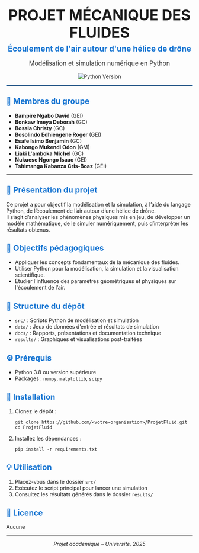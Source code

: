 <div align="center">
  <h1 style="font-size:2.8em; margin-bottom:0.2em;">PROJET MÉCANIQUE DES FLUIDES</h1>
  <h2 style="color:#1976D2; margin-top:0;">Écoulement de l'air autour d'une hélice de drône</h2>
  <p style="font-size:1.2em; color:#333;">
    Modélisation et simulation numérique en Python
  </p>
  <img src="https://img.shields.io/badge/python-3.8+-blue.svg" alt="Python Version">
</div>

<hr style="border:1px solid #1976D2;">

<h2 style="color:#1976D2;">👥 Membres du groupe</h2>
<ul>
  <li><strong>Bampire Ngabo David</strong> (GEI)</li>
  <li><strong>Bonkaw Imeya Deborah</strong> (GC)</li>
  <li><strong>Bosala Christy</strong> (GC)</li>
  <li><strong>Bosolindo Edhiengene Roger</strong> (GEI)</li>
  <li><strong>Esafe Isimo Benjamin</strong> (GC)</li>
  <li><strong>Kabongo Mukendi Odon</strong> (GM)</li>
  <li><strong>Liaki L'amboka Michel</strong> (GC)</li>
  <li><strong>Nukuese Ngongo Isaac</strong> (GEI)</li>
  <li><strong>Tshimanga Kabanza Cris-Boaz</strong> (GEI)</li>
</ul>

<hr>

<h2 style="color:#1976D2;">🎯 Présentation du projet</h2>
<p>
  Ce projet a pour objectif la modélisation et la simulation, à l’aide du langage Python, de l’écoulement de l’air autour d’une hélice de drône.<br>
  Il s’agit d’analyser les phénomènes physiques mis en jeu, de développer un modèle mathématique, de le simuler numériquement, puis d’interpréter les résultats obtenus.
</p>

<h2 style="color:#1976D2;">🌟 Objectifs pédagogiques</h2>
<ul>
  <li>Appliquer les concepts fondamentaux de la mécanique des fluides.</li>
  <li>Utiliser Python pour la modélisation, la simulation et la visualisation scientifique.</li>
  <li>Étudier l'influence des paramètres géométriques et physiques sur l'écoulement de l’air.</li>
</ul>

<h2 style="color:#1976D2;">📁 Structure du dépôt</h2>
<ul>
  <li><code>src/</code> : Scripts Python de modélisation et simulation</li>
  <li><code>data/</code> : Jeux de données d’entrée et résultats de simulation</li>
  <li><code>docs/</code> : Rapports, présentations et documentation technique</li>
  <li><code>results/</code> : Graphiques et visualisations post-traitées</li>
</ul>

<h2 style="color:#1976D2;">⚙️ Prérequis</h2>
<ul>
  <li>Python 3.8 ou version supérieure</li>
  <li>Packages : <code>numpy</code>, <code>matplotlib</code>, <code>scipy</code></li>
</ul>

<h2 style="color:#1976D2;">🚀 Installation</h2>
<ol>
  <li>Clonez le dépôt :
    <pre><code>git clone https://github.com/&lt;votre-organisation&gt;/ProjetFluid.git
cd ProjetFluid</code></pre>
  </li>
  <li>Installez les dépendances :
    <pre><code>pip install -r requirements.txt</code></pre>
  </li>
</ol>

<h2 style="color:#1976D2;">💡 Utilisation</h2>
<ol>
  <li>Placez-vous dans le dossier <code>src/</code></li>
  <li>Exécutez le script principal pour lancer une simulation</li>
  <li>Consultez les résultats générés dans le dossier <code>results/</code></li>
</ol>

<h2 style="color:#1976D2;">📜 Licence</h2>
<p>
  Aucune
</p>

<hr>
<div align="center">
  <em>Projet académique – Université, 2025</em>
</div>
